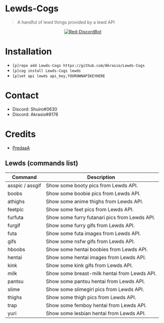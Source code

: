
# Lewds-Cogs
> A handful of lewd things provided by a lewd API

<p align="center">
        <a href="https://github.com/Cog-Creators/Red-DiscordBot"> <img alt="Red-DiscordBot" 
        src="https://img.shields.io/badge/Red-DiscordBot-red.svg?style=for-the-badge">
	</a>
</p>

# Installation
- `[p]repo add Lewds-Cogs https://github.com/Akrasio/Lewds-Cogs`
- `[p]cog install Lewds-Cogs lewds`
- `[p]set api lewds api_key,YOUROWNAPIKEYHERE`

# Contact 
- Discord: Shuiro#0630
- Discord: Akrasio#8178
# Credits
- [PredaaA](https://github.com/PredaaA/predacogs "Based of their NSFW Cog")

## Lewds (commands list)
| Command | Description | 
|--------------------|------------------------------------------------------------------------------------------------------------------------------------------------------------------------------------------------------------------------------|
| asspic / assgif | Show some booty pics from Lewds API. |
| boobs | Show some boobie pics from Lewds API. |
| athighs | Show some anime thighs from Lewds API. |
| feetpic | Show some feet pics from Lewds API. |
| furfuta | Show some furry futanari pics from Lewds API. |
| furgif | Show some furry gifs from Lewds API. |
| futa | Show some futa images from Lewds API. |
| gifs | Show some nsfw gifs from Lewds API. |
| hboobs | Show some hentai boobies from Lewds API. |
| hentai | Show some hentai images from Lewds API. |
| kink | Show some kink gifs from Lewds API. |
| milk | Show some breast-milk hentai from Lewds API. |
| pantsu | Show some pantsu hentai from Lewds API. |
| slime | Show some slimegirl pics from Lewds API. |
| thighs | Show some thigh pics from Lewds API. | 
| trap | Show some femboy hentai from Lewds API. |
| yuri | Show some lesbian hentai from Lewds API. |
